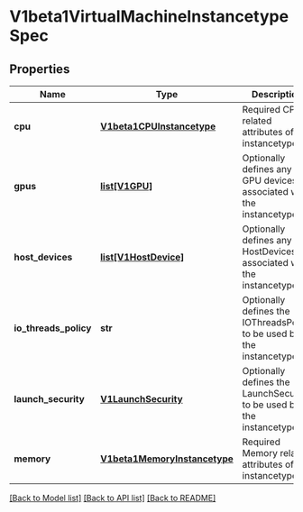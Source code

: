 # V1beta1VirtualMachineInstancetypeSpec

## Properties
Name | Type | Description | Notes
------------ | ------------- | ------------- | -------------
**cpu** | [**V1beta1CPUInstancetype**](V1beta1CPUInstancetype.md) | Required CPU related attributes of the instancetype. | 
**gpus** | [**list[V1GPU]**](V1GPU.md) | Optionally defines any GPU devices associated with the instancetype. | [optional] 
**host_devices** | [**list[V1HostDevice]**](V1HostDevice.md) | Optionally defines any HostDevices associated with the instancetype. | [optional] 
**io_threads_policy** | **str** | Optionally defines the IOThreadsPolicy to be used by the instancetype. | [optional] 
**launch_security** | [**V1LaunchSecurity**](V1LaunchSecurity.md) | Optionally defines the LaunchSecurity to be used by the instancetype. | [optional] 
**memory** | [**V1beta1MemoryInstancetype**](V1beta1MemoryInstancetype.md) | Required Memory related attributes of the instancetype. | 

[[Back to Model list]](../README.md#documentation-for-models) [[Back to API list]](../README.md#documentation-for-api-endpoints) [[Back to README]](../README.md)


